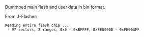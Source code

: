 Dummped main flash and user data in bin format.

From J-Flasher:
```
Reading entire flash chip ...
 - 97 sectors, 2 ranges, 0x0 - 0xBFFFF, 0xFE00000 - 0xFE003FF
```
